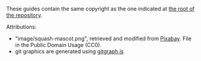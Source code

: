 These guides contain the same copyright as the one indicated at [the root of the repository](../LICENCE.md).

Attributions:

- "image/squash-mascot.png", retrieved and modified from [Pixabay](https://pixabay.com/en/character-butternut-squash-white-72719/). File in the Public Domain Usage (CC0).
- git graphics are generated using [gitgraph.js](http://gitgraphjs.com/)